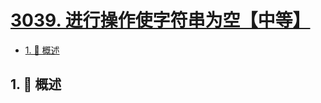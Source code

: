 # [3039. 进行操作使字符串为空【中等】](https://github.com/tnotesjs/TNotes.leetcode/tree/main/notes/3039.%20%E8%BF%9B%E8%A1%8C%E6%93%8D%E4%BD%9C%E4%BD%BF%E5%AD%97%E7%AC%A6%E4%B8%B2%E4%B8%BA%E7%A9%BA%E3%80%90%E4%B8%AD%E7%AD%89%E3%80%91)

<!-- region:toc -->

- [1. 📝 概述](#1--概述)

<!-- endregion:toc -->

## 1. 📝 概述
